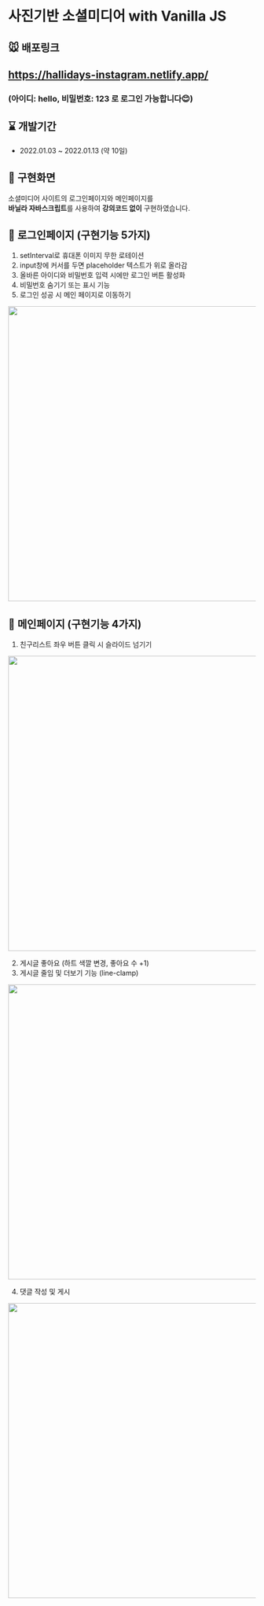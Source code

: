 # 사진기반 소셜미디어 with Vanilla JS

## 🐭 배포링크
<h2><a href="https://hallidays-instagram.netlify.app/">https://hallidays-instagram.netlify.app/</a></h2>
<h3>(아이디: hello, 비밀번호: 123 로 로그인 가능합니다😊)</h3>

## ⌛ 개발기간
- 2022.01.03 ~ 2022.01.13 (약 10일)

## 🎀 구현화면
소셜미디어 사이트의 로그인페이지와 메인페이지를  <br/>
**바닐라 자바스크립트**를 사용하여 **강의코드 없이** 구현하였습니다.

## 🌊 로그인페이지 (구현기능 5가지)
1. setInterval로 휴대폰 이미지 무한 로테이션
2. input창에 커서를 두면 placeholder 텍스트가 위로 올라감
3. 올바른 아이디와 비밀번호 입력 시에만 로그인 버튼 활성화
4. 비밀번호 숨기기 또는 표시 기능
5. 로그인 성공 시 메인 페이지로 이동하기

 <img width="600" src="https://user-images.githubusercontent.com/68722179/149500395-cd598b18-80f8-4a67-933d-d9f6808c65e0.gif" />

## 🧨 메인페이지 (구현기능 4가지)
1. 친구리스트 좌우 버튼 클릭 시 슬라이드 넘기기

 <img width="600" src="https://user-images.githubusercontent.com/68722179/149501601-5e1b7456-84f0-4124-b5c8-7bc0539ac963.gif" />

2. 게시글 좋아요 (하트 색깔 변경, 좋아요 수 +1)
3. 게시글 줄임 및 더보기 기능 (line-clamp)

 <img width="600" src="https://user-images.githubusercontent.com/68722179/149500379-0315204c-3cc4-4bc5-8636-c0c3b15f1fc7.gif" />

4. 댓글 작성 및 게시

 <img width="600" src="https://user-images.githubusercontent.com/68722179/149500680-00c55fb8-fb87-406a-8b12-ceba8d68ecde.gif" />

